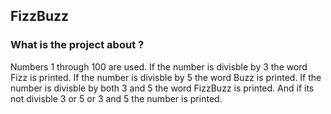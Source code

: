 ## FizzBuzz
### What is the project about ?

Numbers 1 through 100 are used. If the number is divisble by 3 the word Fizz is printed.
If the number is divisble by 5 the word Buzz is printed. 
If the number is divisble by both 3 and 5 the word FizzBuzz is printed. And if its not divisble 3 or 5 or 3 and 5 the number is printed.
